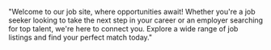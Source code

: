 "Welcome to our job site, where opportunities await! Whether you're a job seeker looking to take the next step in your career or an employer searching for top talent, we're here to connect you. Explore a wide range of job listings and find your perfect match today."
